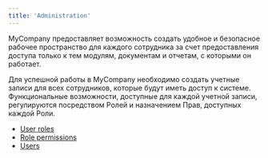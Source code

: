 ```yaml
---
title: 'Administration'
---
```


MyCompany предоставляет возможность создать удобное и безопасное рабочее пространство для каждого сотрудника за счет предоставления доступа только к тем модулям, документам и отчетам, с которыми он работает. 

Для успешной работы в MyCompany необходимо создать учетные записи для всех сотрудников, которые будут иметь доступ к системе. Функциональные возможности, доступные для каждой учетной записи, регулируются посредством Ролей и назначением Прав, доступных каждой Роли.

-   [User roles](User_roles.md)
-   [Role permissions](Role_permissions.md)
-   [Users](Users.md)

  

  
